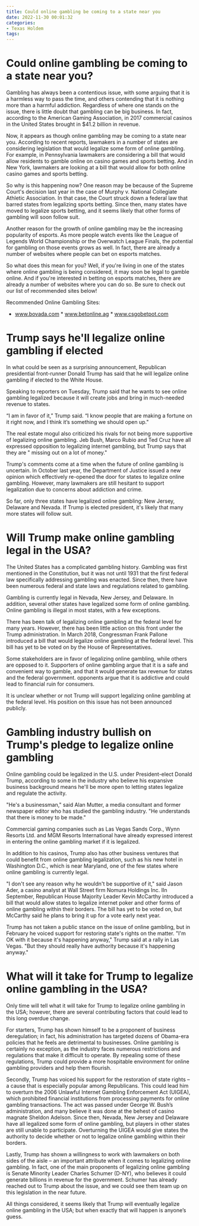 ```yaml
---
title: Could online gambling be coming to a state near you
date: 2022-11-30 00:01:32
categories:
- Texas Holdem
tags:
---
```



#  Could online gambling be coming to a state near you?

Gambling has always been a contentious issue, with some arguing that it is a harmless way to pass the time, and others contending that it is nothing more than a harmful addiction. Regardless of where one stands on the issue, there is little doubt that gambling can be big business. In fact, according to the American Gaming Association, in 2017 commercial casinos in the United States brought in $41.2 billion in revenue.

Now, it appears as though online gambling may be coming to a state near you. According to recent reports, lawmakers in a number of states are considering legislation that would legalize some form of online gambling. For example, in Pennsylvania lawmakers are considering a bill that would allow residents to gamble online on casino games and sports betting. And in New York, lawmakers are looking at a bill that would allow for both online casino games and sports betting.

So why is this happening now? One reason may be because of the Supreme Court's decision last year in the case of Murphy v. National Collegiate Athletic Association. In that case, the Court struck down a federal law that barred states from legalizing sports betting. Since then, many states have moved to legalize sports betting, and it seems likely that other forms of gambling will soon follow suit.

Another reason for the growth of online gambling may be the increasing popularity of esports. As more people watch events like the League of Legends World Championship or the Overwatch League Finals, the potential for gambling on those events grows as well. In fact, there are already a number of websites where people can bet on esports matches.

So what does this mean for you? Well, if you're living in one of the states where online gambling is being considered, it may soon be legal to gamble online. And if you're interested in betting on esports matches, there are already a number of websites where you can do so. Be sure to check out our list of recommended sites below!

Recommended Online Gambling Sites:

* www.bovada.com * www.betonline.ag * www.csgobetpot.com

#  Trump says he'll legalize online gambling if elected

In what could be seen as a surprising announcement, Republican presidential front-runner Donald Trump has said that he will legalize online gambling if elected to the White House.

Speaking to reporters on Tuesday, Trump said that he wants to see online gambling legalized because it will create jobs and bring in much-needed revenue to states.

“I am in favor of it,” Trump said. “I know people that are making a fortune on it right now, and I think it’s something we should open up."

The real estate mogul also criticized his rivals for not being more supportive of legalizing online gambling. Jeb Bush, Marco Rubio and Ted Cruz have all expressed opposition to legalizing internet gambling, but Trump says that they are " missing out on a lot of money."

Trump's comments come at a time when the future of online gambling is uncertain. In October last year, the Department of Justice issued a new opinion which effectively re-opened the door for states to legalize online gambling. However, many lawmakers are still hesitant to support legalization due to concerns about addiction and crime.

So far, only three states have legalized online gambling: New Jersey, Delaware and Nevada. If Trump is elected president, it's likely that many more states will follow suit.

#  Will Trump make online gambling legal in the USA?

The United States has a complicated gambling history. Gambling was first mentioned in the Constitution, but it was not until 1931 that the first federal law specifically addressing gambling was enacted. Since then, there have been numerous federal and state laws and regulations related to gambling.

Gambling is currently legal in Nevada, New Jersey, and Delaware. In addition, several other states have legalized some form of online gambling. Online gambling is illegal in most states, with a few exceptions.

There has been talk of legalizing online gambling at the federal level for many years. However, there has been little action on this front under the Trump administration. In March 2018, Congressman Frank Pallone introduced a bill that would legalize online gambling at the federal level. This bill has yet to be voted on by the House of Representatives.

Some stakeholders are in favor of legalizing online gambling, while others are opposed to it. Supporters of online gambling argue that it is a safe and convenient way to gamble, and that it would generate tax revenue for states and the federal government. opponents argue that it is addictive and could lead to financial ruin for consumers.

It is unclear whether or not Trump will support legalizing online gambling at the federal level. His position on this issue has not been announced publicly.

#  Gambling industry bullish on Trump's pledge to legalize online gambling

Online gambling could be legalized in the U.S. under President-elect Donald Trump, according to some in the industry who believe his expansive business background means he'll be more open to letting states legalize and regulate the activity.

"He's a businessman," said Alan Mutter, a media consultant and former newspaper editor who has studied the gambling industry. "He understands that there is money to be made."

Commercial gaming companies such as Las Vegas Sands Corp., Wynn Resorts Ltd. and MGM Resorts International have already expressed interest in entering the online gambling market if it is legalized.

In addition to his casinos, Trump also has other business ventures that could benefit from online gambling legalization, such as his new hotel in Washington D.C., which is near Maryland, one of the few states where online gambling is currently legal.

"I don't see any reason why he wouldn't be supportive of it," said Jason Ader, a casino analyst at Wall Street firm Nomura Holdings Inc.
IIn September, Republican House Majority Leader Kevin McCarthy introduced a bill that would allow states to legalize internet poker and other forms of online gambling within their borders. The bill has yet to be voted on, but McCarthy said he plans to bring it up for a vote early next year.

Trump has not taken a public stance on the issue of online gambling, but in February he voiced support for restoring state's rights on the matter.
"I'm OK with it because it's happening anyway," Trump said at a rally in Las Vegas. "But they should really have authority because it's happening anyway."

#  What will it take for Trump to legalize online gambling in the USA?

Only time will tell what it will take for Trump to legalize online gambling in the USA; however, there are several contributing factors that could lead to this long overdue change.

For starters, Trump has shown himself to be a proponent of business deregulation; in fact, his administration has targeted dozens of Obama-era policies that he feels are detrimental to businesses. Online gambling is certainly no exception, as the industry faces numerous restrictions and regulations that make it difficult to operate. By repealing some of these regulations, Trump could provide a more hospitable environment for online gambling providers and help them flourish.

Secondly, Trump has voiced his support for the restoration of state rights – a cause that is especially popular among Republicans. This could lead him to overturn the 2006 Unlawful Internet Gambling Enforcement Act (UIGEA), which prohibited financial institutions from processing payments for online gambling transactions. The act was passed under George W. Bush’s administration, and many believe it was done at the behest of casino magnate Sheldon Adelson. Since then, Nevada, New Jersey and Delaware have all legalized some form of online gambling, but players in other states are still unable to participate. Overturning the UIGEA would give states the authority to decide whether or not to legalize online gambling within their borders.

Lastly, Trump has shown a willingness to work with lawmakers on both sides of the aisle – an important attribute when it comes to legalizing online gambling. In fact, one of the main proponents of legalizing online gambling is Senate Minority Leader Charles Schumer (D-NY), who believes it could generate billions in revenue for the government. Schumer has already reached out to Trump about the issue, and we could see them team up on this legislation in the near future.

All things considered, it seems likely that Trump will eventually legalize online gambling in the USA; but when exactly that will happen is anyone’s guess.